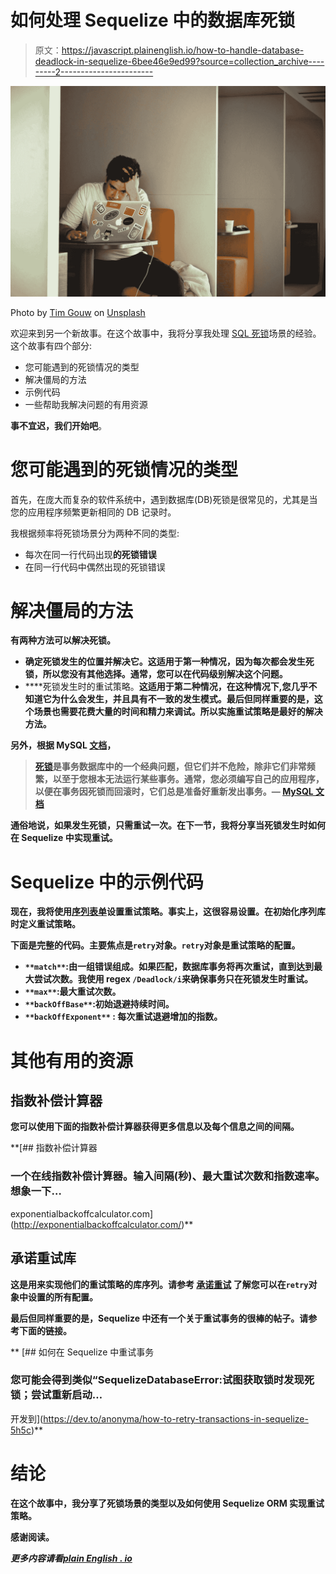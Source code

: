 # 如何处理 Sequelize 中的数据库死锁

> 原文：<https://javascript.plainenglish.io/how-to-handle-database-deadlock-in-sequelize-6bee46e9ed99?source=collection_archive---------2----------------------->

![](img/8588ee72d1a48b3ea29a52ebe4ad5a86.png)

Photo by [Tim Gouw](https://unsplash.com/@punttim?utm_source=medium&utm_medium=referral) on [Unsplash](https://unsplash.com?utm_source=medium&utm_medium=referral)

欢迎来到另一个新故事。在这个故事中，我将分享我处理 [SQL 死锁](https://www.sentryone.com/sql-server/sql-deadlock)场景的经验。这个故事有四个部分:

*   您可能遇到的死锁情况的类型
*   解决僵局的方法
*   示例代码
*   一些帮助我解决问题的有用资源

**事不宜迟，我们开始吧**。

# 您可能遇到的死锁情况的类型

首先，在庞大而复杂的软件系统中，遇到数据库(DB)死锁是很常见的，尤其是当您的应用程序频繁更新相同的 DB 记录时。

我根据频率将死锁场景分为两种不同的类型:

*   每次在同一行代码出现**的死锁错误**
*   在同一行代码中偶然出现的死锁错误

# **解决僵局的方法**

**有两种方法可以解决死锁。**

*   ****确定死锁发生的位置并解决它**。这适用于第一种情况，因为每次都会发生死锁，所以您没有其他选择。通常，您可以在代码级别解决这个问题。**
*   ****死锁发生时的重试策略。**这适用于第二种情况，在这种情况下,**您几乎不知道它为什么会发生，并且具有不一致的发生模式**。最后但同样重要的是，这个场景也需要花费大量的时间和精力来调试。所以实施重试策略是最好的解决方法。**

**另外，根据 MySQL [文档](https://dev.mysql.com/doc/refman/8.0/en/innodb-deadlocks-handling.html)，**

> **[死锁](https://dev.mysql.com/doc/refman/8.0/en/glossary.html#glos_deadlock)是事务数据库中的一个经典问题，但它们并不危险，除非它们非常频繁，以至于您根本无法运行某些事务。通常，您必须编写自己的应用程序，以便在事务因死锁而回滚时，它们总是准备好重新发出事务。— [MySQL 文档](https://dev.mysql.com/doc/refman/8.0/en/innodb-deadlocks-handling.html)**

**通俗地说，如果发生死锁，只需重试一次。在下一节，我将分享当死锁发生时如何在 Sequelize 中实现重试。**

# **Sequelize 中的示例代码**

**现在，我将使用[序列表单](https://sequelize.org/)设置重试策略。事实上，这很容易设置。在初始化序列库时定义重试策略。**

**下面是完整的代码。主要焦点是`retry`对象。`retry`对象是重试策略的配置。**

*   **`**match**`:由一组错误组成。如果匹配，数据库事务将再次重试，直到达到最大尝试次数。我使用 regex `/Deadlock/i`来确保事务只在死锁发生时重试。**
*   **`**max**`:最大重试次数。**
*   **`**backOffBase**`:初始退避持续时间。**
*   **`**backOffExponent**` **:** 每次重试退避增加的指数。**

# **其他有用的资源**

## **指数补偿计算器**

**您可以使用下面的指数补偿计算器获得更多信息以及每个信息之间的间隔。**

 **[## 指数补偿计算器

### 一个在线指数补偿计算器。输入间隔(秒)、最大重试次数和指数速率。想象一下…

exponentialbackoffcalculator.com](http://exponentialbackoffcalculator.com/)** 

## **承诺重试库**

**这是用来实现他们的重试策略的库序列。请参考 [**承诺重试**](https://www.npmjs.com/package/retry-as-promised) 了解您可以在`retry`对象中设置的所有配置。**

**最后但同样重要的是，Sequelize 中还有一个关于重试事务的很棒的帖子。请参考下面的链接。**

**[](https://dev.to/anonyma/how-to-retry-transactions-in-sequelize-5h5c) [## 如何在 Sequelize 中重试事务

### 您可能会得到类似“SequelizeDatabaseError:试图获取锁时发现死锁；尝试重新启动…

开发到](https://dev.to/anonyma/how-to-retry-transactions-in-sequelize-5h5c)** 

# **结论**

**在这个故事中，我分享了死锁场景的类型以及如何使用 Sequelize ORM 实现重试策略。**

**感谢阅读。**

***更多内容请看*[***plain English . io***](http://plainenglish.io/)**